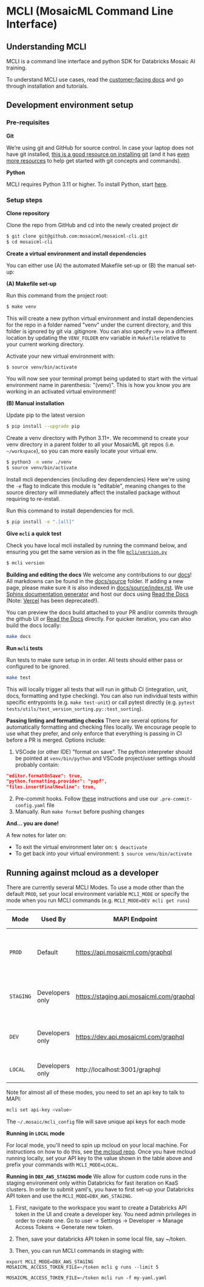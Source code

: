 # MCLI (MosaicML Command Line Interface)

## Understanding MCLI

MCLI is a command line interface and python SDK for Databricks Mosaic AI training.

To understand MCLI use cases, read the [customer-facing docs](https://mcli.docs.mosaicml.com/) and go through installation and tutorials.

## Development environment setup

### Pre-requisites

**Git**

We’re using git and GitHub for source control. In case your laptop does not have git installed, [this is a good resource on installing git](https://github.com/git-guides/install-git#install-git) (and it has [even more resources](https://github.com/git-guides/) to help get started with git concepts and commands).

**Python**

MCLI requires Python 3.11 or higher. To install Python, start [here](https://www.python.org/downloads/).

### Setup steps

**Clone repository**

Clone the repo from GitHub and cd into the newly created project dir

```bash
$ git clone git@github.com:mosaicml/mosaicml-cli.git
$ cd mosaicml-cli
```

**Create a virtual environment and install dependencies**

You can either use (A) the automated Makefile set-up or (B) the manual set-up:

**(A) Makefile set-up**

Run this command from the project root:

```bash
$ make venv
```

This will create a new python virtual environment and install dependencies for the repo in a folder named "venv" under the current directory, and this folder is ignored by git via .gitignore.
You can also specify `venv` in a different location by updating the `VENV_FOLDER` env variable in `Makefile` relative to your current working directory.

Activate your new virtual environment with:

```bash
$ source venv/bin/activate
```

You will now see your terminal prompt being updated to start with the virtual environment name in parenthesis: "(venv)". This is how you know you are working in an activated virtual environment!

**(B) Manual installation**

Update pip to the latest version

```bash
$ pip install --upgrade pip
```

Create a venv directory with Python 3.11+. We recommend to create your venv directory in a parent folder to all your MosaicML git repos (i.e. `~/workspace`), so you can more easily locate your virtual env.

```bash
$ python3 -m venv ./venv
$ source venv/bin/activate
```

Install mcli dependencies (including dev dependencies)
Here we're using the `-e` flag to indicate this module is "editable", meaning changes to the source directory will immediately affect the installed package without requiring to re-install.

Run this command to install dependencies for mcli.

```bash
$ pip install -e ".[all]"
```

**Give `mcli` a quick test**

Check you have local mcli installed by running the command below, and ensuring you get the same version as in the file [`mcli/version.py`](https://github.com/mosaicml/mosaicml-cli/blob/dev/mcli/version.py)

```bash
$ mcli version
```

**Building and editing the docs**
We welcome any contributions to our [docs](docs)!
All markdowns can be found in the [docs/source](docs/source) folder.
If adding a new page, please make sure it is also indexed in [docs/source/index.rst](docs/source/index.rst).
We use [Sphinx documentation generator](https://www.sphinx-doc.org/en/master/) and host our docs using [Read the Docs](https://readthedocs.com/projects/mosaicml-mcli/) (Note: [Vercel](https://vercel.com/mosaicml/mosaicml-cli) has been deprecated!).

You can preview the docs build attached to your PR and/or commits through the github UI or [Read the Docs](https://readthedocs.com/projects/mosaicml-mcli/builds/) directly.
For quicker iteration, you can also build the docs locally:

```bash
make docs
```

**Run `mcli` tests**

Run tests to make sure setup in in order. All tests should either pass or configured to be ignored.

```bash
make test
```

This will locally trigger all tests that will run in github CI (integration, unit, docs, formatting and type checking).
You can also run individual tests within specific entrypoints (e.g. `make test-unit`) or call pytest directly (e.g. `pytest tests/utils/test_version_sorting.py::test_sorting`).

**Passing linting and formatting checks**
There are several options for automatically formatting and checking files locally. We encourage people to use what they prefer, and only enforce that everything is passing in CI before a PR is merged. Options include:

1. VSCode (or other IDE) "format on save". The python interpreter should be pointed at `venv/bin/python` and VSCode project/user settings should probably contain:

```json
"editor.formatOnSave": true,
"python.formatting.provider": "yapf",
"files.insertFinalNewline": true,
```

2. Pre-commit hooks. Follow [these](https://pre-commit.com/) instructions and use our `.pre-commit-config.yaml` file
3. Manually. Run `make format` before pushing changes

**And… you are done!**

A few notes for later on:

- To exit the virtual environment later on: `$ deactivate`
- To get back into your virtual environment: `$ source venv/bin/activate`

## Running against mcloud as a developer

There are currently several MCLI Modes. To use a mode other than the default `PROD`, set your local environment variable `MCLI_MODE` or specify the mode when you run MCLI commands (e.g. `MCLI_MODE=DEV mcli get runs`)

| Mode       | Used By         | MAPI Endpoint                            | Use cases                                              | API Key                                                      |
| ---------- | --------------- | ---------------------------------------- | ------------------------------------------------------ | ------------------------------------------------------------ |
| `PROD`     | Default         | https://api.mosaicml.com/graphql         | Demos, simulating customer behavior, integration tests | Create one [here](https://console.mosaicml.com/account#)     |
| `STAGING`  | Developers only | https://staging.api.mosaicml.com/graphql | Test changes queued for prod release                   | Testing api key                                              |
| `DEV`      | Developers only | https://dev.api.mosaicml.com/graphql     | Test against dev branch of mcloud                      | Create one [here](https://dev.cloud.mosaicml.com/account#) |
| `LOCAL`    | Developers only | http://localhost:3001/graphql            | Test local mcloud changes                              | Testing api key                                              |

Note for almost all of these modes, you need to set an api key to talk to MAPI:

```bash
mcli set api-key <value>
```

The `~/.mosaic/mcli_config` file will save unique api keys for each mode

**Running in `LOCAL` mode**

For local mode, you'll need to spin up mcloud on your local machine.
For instructions on how to do this, see [the mcloud repo](https://github.com/mosaicml/mcloud/blob/dev/README.md).
Once you have mcloud running locally, set your API key to the value shown in the table above and prefix your commands with `MCLI_MODE=LOCAL`.

**Running in `DBX_AWS_STAGING` mode**
We allow for custom code runs in the staging environment only within Databricks for fast iteration on KaaS clusters. In order to submit yaml's, you have to first set-up your Databricks API token and use the `MCLI_MODE=DBX_AWS_STAGING`.

1. First, navigate to the workspace you want to create a Databricks API token in the UI and create a developer key. You need admin privileges in order to create one. Go to user -> Settings -> Developer -> Manage Access Tokens -> Generate new token.

2. Then, save your databricks API token in some local file, say ~/token. 

3. Then, you can run MCLI commands in staging with:
```
export MCLI_MODE=DBX_AWS_STAGING
MOSAICML_ACCESS_TOKEN_FILE=~/token mcli g runs --limit 5

MOSAICML_ACCESS_TOKEN_FILE=~/token mcli run -f my-yaml.yaml
```
